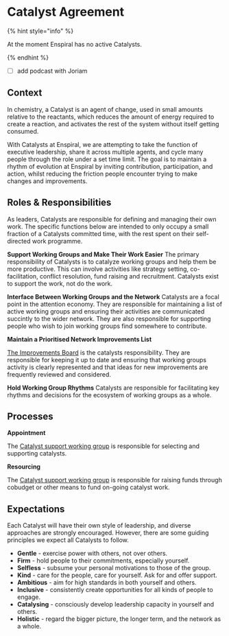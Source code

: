 # Catalyst Agreement

{% hint style="info" %}

At the moment Enspiral has no active Catalysts.

{% endhint %}

- [ ] add podcast with Joriam

## Context

In chemistry, a Catalyst is an agent of change, used in small amounts relative to the reactants, which reduces the amount of energy required to create a reaction, and activates the rest of the system without itself getting consumed.

With Catalysts at Enspiral, we are attempting to take the function of executive leadership, share it across multiple agents, and cycle many people through the role under a set time limit. The goal is to maintain a rhythm of evolution at Enspiral by inviting contribution, participation, and action, whilst reducing the friction people encounter trying to make changes and improvements.

## Roles & Responsibilities

As leaders, Catalysts are responsible for defining and managing their own work. The specific functions below are intended to only occupy a small fraction of a Catalysts committed time, with the rest spent on their self-directed work programme.

**Support Working Groups and Make Their Work Easier** The primary responsibility of Catalysts is to catalyze working groups and help them be more productive. This can involve activities like strategy setting, co-facilitation, conflict resolution, fund raising and recruitment. Catalysts exist to support the work, not do the work.

**Interface Between Working Groups and the Network** Catalysts are a focal point in the attention economy. They are responsible for maintaining a list of active working groups and ensuring their activities are communicated succintly to the wider network. They are also responsible for supporting people who wish to join working groups find somewhere to contribute.

**Maintain a Prioritised Network Improvements List**

[The Improvements Board](https://trello.com/b/btHeb35m/enspiral-improvements-board) is the catalysts responsibility. They are responsible for keeping it up to date and ensuring that working groups activity is clearly represented and that ideas for new improvements are frequently reviewed and considered.

**Hold Working Group Rhythms** Catalysts are responsible for facilitating key rhythms and decisions for the ecosystem of working groups as a whole.

## Processes

**Appointment**

The [Catalyst support working group](../working-groups/catalysts.md) is responsible for selecting and supporting catalysts.

**Resourcing**

The [Catalyst support working group](../working-groups/catalysts.md) is responsible for raising funds through cobudget or other means to fund on-going catalyst work.

## Expectations

Each Catalyst will have their own style of leadership, and diverse approaches are strongly encouraged. However, there are some guiding principles we expect all Catalysts to follow.

* **Gentle** - exercise power with others, not over others.
* **Firm** - hold people to their commitments, especially yourself.
* **Selfless** - subsume your personal motivations to those of the group.
* **Kind** - care for the people, care for yourself. Ask for and offer support.
* **Ambitious** - aim for high standards in both yourself and others.
* **Inclusive** - consistently create opportunities for all kinds of people to engage. 
* **Catalysing** - consciously develop leadership capacity in yourself and others.
* **Holistic** - regard the bigger picture, the longer term, and the network as a whole.

